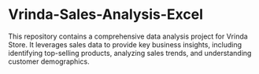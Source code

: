 # Vrinda-Sales-Analysis-Excel
This repository contains a comprehensive data analysis project for Vrinda Store. It leverages sales data to provide key business insights, including identifying top-selling products, analyzing sales trends, and understanding customer demographics.
